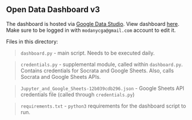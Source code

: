 ## Open Data Dashboard v3

The dashboard is hosted via [Google Data Studio](https://datastudio.google.com/u/0/navigation/reporting). View dashboard [here](https://datastudio.google.com/s/pWVm-fDdrzc). Make sure to be logged in with `modanycga@gmail.com` account to edit it. 

Files in this directory:

> `dashboard.py` - main script. Needs to be executed daily.

> `credentials.py` - supplemental module, called within `dashboard.py`. Contains credentials for Socrata and Google Sheets. Also, calls Socrata and Google Sheets APIs.

> `Jupyter_and_Google_Sheets-12b039cdb296.json` - Google Sheets API credentials file (called through `credentials.py`)

> `requirements.txt` - `python3` requirements for the dashboard script to run.